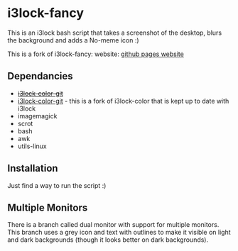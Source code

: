 i3lock-fancy
============

This is an i3lock bash script that takes a screenshot of the desktop, blurs the background and adds a No-meme icon :)

This is a fork of i3lock-fancy:
website: [github pages website](http://meskarune.github.io/i3lock-fancy/)

Dependancies
------------
* <s>[i3lock-color-git](https://github.com/eBrnd/i3lock-color)</s>
* [i3lock-color-git](https://github.com/Arcaena/i3lock-color) - this is a fork of i3lock-color that is kept up to date with i3lock
* imagemagick
* scrot
* bash
* awk
* utils-linux

Installation
------------
Just find a way to run the script :)

Multiple Monitors
-----------------
There is a branch called dual monitor with support for multiple monitors. This
branch uses a grey icon and text with outlines to make it visible on light and
dark backgrounds (though it looks better on dark backgrounds).
